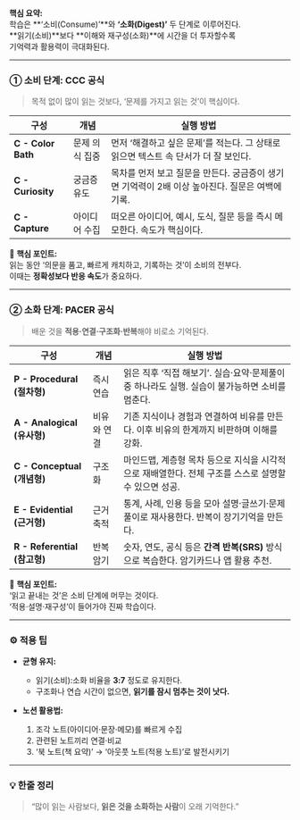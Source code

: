 **핵심 요약:**  
학습은 **‘소비(Consume)’**와 **‘소화(Digest)’** 두 단계로 이루어진다.  
**읽기(소비)**보다 **이해와 재구성(소화)**에 시간을 더 투자할수록  
기억력과 활용력이 극대화된다.

---

### ① 소비 단계: **CCC 공식**

> 목적 없이 많이 읽는 것보다, ‘문제를 가지고 읽는 것’이 핵심이다.

| 구성                 | 개념       | 실행 방법                                                    |
| ------------------ | -------- | -------------------------------------------------------- |
| **C - Color Bath** | 문제 의식 집중 | 먼저 ‘해결하고 싶은 문제’를 적는다. 그 상태로 읽으면 텍스트 속 단서가 더 잘 보인다.       |
| **C - Curiosity**  | 궁금증 유도   | 목차를 먼저 보고 질문을 만든다. 궁금증이 생기면 기억력이 2배 이상 높아진다. 질문은 여백에 기록. |
| **C - Capture**    | 아이디어 수집  | 떠오른 아이디어, 예시, 도식, 질문 등을 즉시 메모한다. 속도가 핵심이다.               |

📌 **핵심 포인트:**  
읽는 동안 ‘의문을 품고, 빠르게 캐치하고, 기록하는 것’이 소비의 전부다.  
이때는 **정확성보다 반응 속도**가 중요하다.

---

### ② 소화 단계: **PACER 공식**

> 배운 것을 **적용·연결·구조화·반복**해야 비로소 기억된다.

| 구성                        | 개념     | 실행 방법                                                      |
| ------------------------- | ------ | ---------------------------------------------------------- |
| **P - Procedural (절차형)**  | 즉시 연습  | 읽은 직후 ‘직접 해보기’. 실습·요약·문제풀이 중 하나라도 실행. 실습이 불가능하면 소비를 멈춘다.   |
| **A - Analogical (유사형)**  | 비유와 연결 | 기존 지식이나 경험과 연결하여 비유를 만든다. 이후 비유의 한계까지 비판하며 이해를 강화.         |
| **C - Conceptual (개념형)**  | 구조화    | 마인드맵, 계층형 목차 등으로 지식을 시각적으로 재배열한다. 전체 구조를 스스로 설명할 수 있으면 성공. |
| **E - Evidential (근거형)**  | 근거 축적  | 통계, 사례, 인용 등을 모아 설명·글쓰기·문제풀이로 재사용한다. 반복이 장기기억을 만든다.        |
| **R - Referential (참고형)** | 반복 암기  | 숫자, 연도, 공식 등은 **간격 반복(SRS)** 방식으로 복습한다. 암기카드나 앱 활용 추천.     |

📌 **핵심 포인트:**  
‘읽고 끝내는 것’은 소비 단계에 머무는 것이다.  
‘적용·설명·재구성’이 들어가야 진짜 학습이다.

---

### ⚙️ 적용 팁

- **균형 유지:**
    - 읽기(소비):소화 비율을 **3:7** 정도로 유지한다.
    - 구조화나 연습 시간이 없으면, **읽기를 잠시 멈추는 것이 낫다.**

- **노션 활용법:**
    1. 조각 노트(아이디어·문장·메모)를 빠르게 수집
    2. 관련된 노트끼리 연결·비교
    3. ‘북 노트(책 요약)’ → ‘아웃풋 노트(적용 노트)’로 발전시키기

---

### 💡 한줄 정리

> “많이 읽는 사람보다, **읽은 것을 소화하는 사람**이 오래 기억한다.”